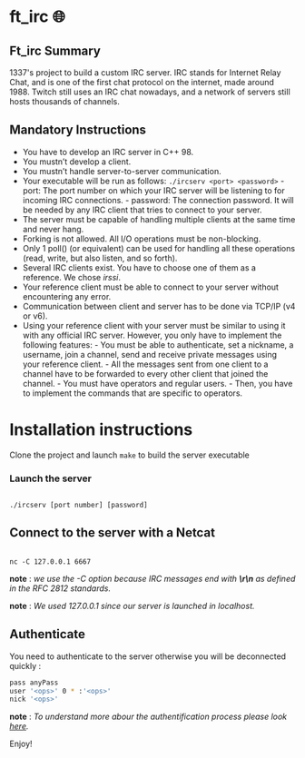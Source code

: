 # ft_irc 🌐

## Ft_irc Summary

1337's project to build a custom IRC server. IRC stands for Internet Relay Chat, and is one of the first chat protocol on the internet, made around 1988. Twitch still uses an IRC chat nowadays, and a network of servers still hosts thousands of channels.

## Mandatory Instructions

- You have to develop an IRC server in C++ 98.
- You mustn’t develop a client.
- You mustn’t handle server-to-server communication.
- Your executable will be run as follows:
  `./ircserv <port> <password>` - port: The port number on which your IRC server will be listening to for incoming
  IRC connections. - password: The connection password. It will be needed by any IRC client that tries
  to connect to your server.
- The server must be capable of handling multiple clients at the same time and never
  hang.
- Forking is not allowed. All I/O operations must be non-blocking.
- Only 1 poll() (or equivalent) can be used for handling all these operations (read,
  write, but also listen, and so forth).
- Several IRC clients exist. You have to choose one of them as a reference. We chose _irssi_.
- Your reference client must be able to connect to your server without encountering
  any error.
- Communication between client and server has to be done via TCP/IP (v4 or v6).
- Using your reference client with your server must be similar to using it with any
  official IRC server. However, you only have to implement the following features: - You must be able to authenticate, set a nickname, a username, join a channel,
  send and receive private messages using your reference client. - All the messages sent from one client to a channel have to be forwarded to
  every other client that joined the channel. - You must have operators and regular users. - Then, you have to implement the commands that are specific to operators.

# Installation instructions

Clone the project and launch `make` to build the server executable 

### Launch the server

```

./ircserv [port number] [password]

```

## Connect to the server with a Netcat

```

nc -C 127.0.0.1 6667

```

**note** : _we use the -C option because IRC messages end with **\r\n** as defined in the RFC 2812 standards._

**note** : _We used 127.0.0.1 since our server is launched in localhost._

## Authenticate

You need to authenticate to the server otherwise you will be deconnected quickly :

```sh
pass anyPass
user '<ops>' 0 * :'<ops>'
nick '<ops>'
```

**note** : _To understand more abour the authentification process please look [here](https://www.rfc-editor.org/rfc/rfc2812#section-3.1.1)._

Enjoy!

